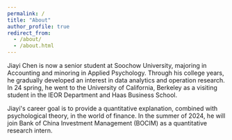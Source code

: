 ```yaml
---
permalink: /
title: "About"
author_profile: true
redirect_from: 
  - /about/
  - /about.html
---
```


Jiayi Chen is now a senior student at Soochow University, majoring in Accounting and minoring in Applied Psychology. Through his college years, he gradually developed an interest in data analytics and operation research. In 24 spring, he went to the University of California, Berkeley as a visiting student in the IEOR Department and Haas Business School.

Jiayi's career goal is to provide a quantitative explanation, combined with psychological theory, in the world of finance. In the summer of 2024, he will join Bank of China Investment Management (BOCIM) as a quantitative research intern.


